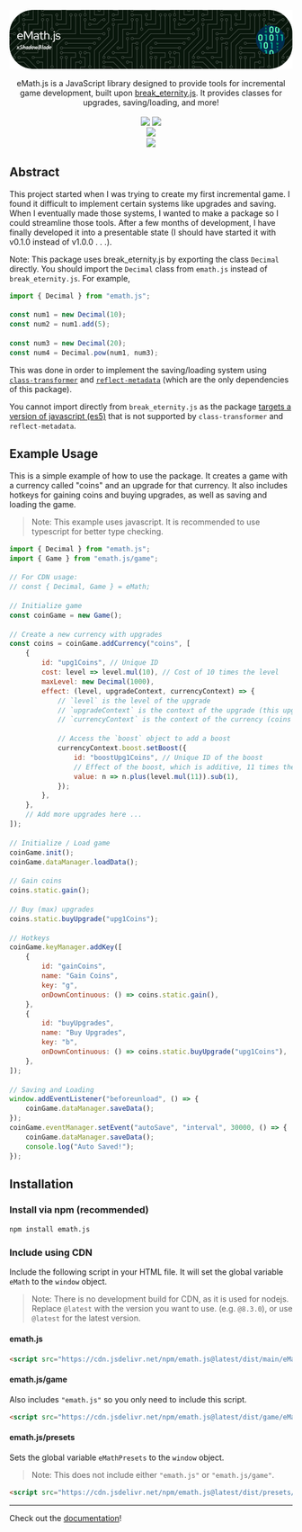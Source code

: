 ![Header](https://raw.githubusercontent.com/xShadowBlade/emath.js/main/documentation/static/img/banner.png)

<div align="center">
eMath.js is a JavaScript library designed to provide tools for incremental game development, built upon <a href="https://github.com/Patashu/break_eternity.js">break_eternity.js</a>. It provides classes for upgrades, saving/loading, and more!

<br>
<!-- <a href="https://github.com/xShadowBlade/emath.js/commits/main" alt=""><img src="https://img.shields.io/github/last-commit/xShadowBlade/emath.js?label=last%20update&style=for-the-badge"></a>
<a href="https://github.com/xShadowBlade/emath.js/commits/main" alt=""><img src="https://img.shields.io/github/commit-activity/w/xShadowBlade/emath.js?label=updates&style=for-the-badge"></a> -->
<br>
<img src="https://img.shields.io/github/stars/xShadowBlade/emath.js?color=yellow&style=for-the-badge">
<a href="https://github.com/xShadowBlade/emath.js/issues" alt=""><img src="https://img.shields.io/github/issues/xShadowBlade/emath.js?style=for-the-badge"></a>
<br><img src="https://img.shields.io/github/v/release/xShadowBlade/emath.js?color=green&style=for-the-badge">
<br><img src="https://img.shields.io/badge/Discord%3A-%40.xshadowblade-blue?style=social&logo=discord">
</div>

## Abstract

This project started when I was trying to create my first incremental game. I found it difficult to implement certain systems like upgrades and saving. When I eventually made those systems, I wanted to make a package so I could streamline those tools. After a few months of development, I have finally developed it into a presentable state (I should have started it with v0.1.0 instead of v1.0.0 . . .).

Note: This package uses break_eternity.js by exporting the class `Decimal` directly. You should import the `Decimal` class from `emath.js` instead of `break_eternity.js`. For example,

```js
import { Decimal } from "emath.js";

const num1 = new Decimal(10);
const num2 = num1.add(5);

const num3 = new Decimal(20);
const num4 = Decimal.pow(num1, num3);
```

This was done in order to implement the saving/loading system using [`class-transformer`](https://github.com/typestack/class-transformer) and [`reflect-metadata`](https://github.com/rbuckton/reflect-metadata) (which are the only dependencies of this package).

You cannot import directly from `break_eternity.js` as the package [targets a version of javascript (es5)](https://github.com/Patashu/break_eternity.js/issues/114) that is not supported by `class-transformer` and `reflect-metadata`.

<!-- ## Features

- [**Currency System**]: Create currencies with upgrades and boosts (e.g. modifiers, multipliers, effect of upgrades, etc.)
- [**Upgrade System**]: Create upgrades for currencies with costs, effects, and more. -->

## Example Usage

This is a simple example of how to use the package. It creates a game with a currency called "coins" and an upgrade for that currency. It also includes hotkeys for gaining coins and buying upgrades, as well as saving and loading the game.

> Note: This example uses javascript. It is recommended to use typescript for better type checking.

```js
import { Decimal } from "emath.js";
import { Game } from "emath.js/game";

// For CDN usage:
// const { Decimal, Game } = eMath; 

// Initialize game
const coinGame = new Game();

// Create a new currency with upgrades
const coins = coinGame.addCurrency("coins", [
    {
        id: "upg1Coins", // Unique ID
        cost: level => level.mul(10), // Cost of 10 times the level
        maxLevel: new Decimal(1000),
        effect: (level, upgradeContext, currencyContext) => {
            // `level` is the level of the upgrade
            // `upgradeContext` is the context of the upgrade (this upgrade)
            // `currencyContext` is the context of the currency (coins in this case)

            // Access the `boost` object to add a boost
            currencyContext.boost.setBoost({
                id: "boostUpg1Coins", // Unique ID of the boost
                // Effect of the boost, which is additive, 11 times the level of the upgrade
                value: n => n.plus(level.mul(11)).sub(1),
            });
        },
    },
    // Add more upgrades here ...
]);

// Initialize / Load game
coinGame.init();
coinGame.dataManager.loadData();

// Gain coins
coins.static.gain();

// Buy (max) upgrades
coins.static.buyUpgrade("upg1Coins");

// Hotkeys
coinGame.keyManager.addKey([
    {
        id: "gainCoins",
        name: "Gain Coins",
        key: "g",
        onDownContinuous: () => coins.static.gain(),
    },
    {
        id: "buyUpgrades",
        name: "Buy Upgrades",
        key: "b",
        onDownContinuous: () => coins.static.buyUpgrade("upg1Coins"),
    },
]);

// Saving and Loading
window.addEventListener("beforeunload", () => {
    coinGame.dataManager.saveData();
});
coinGame.eventManager.setEvent("autoSave", "interval", 30000, () => {
    coinGame.dataManager.saveData();
    console.log("Auto Saved!");
});
```

## Installation

### Install via npm (recommended)

```bash
npm install emath.js
```

### Include using CDN

Include the following script in your HTML file. It will set the global variable `eMath` to the `window` object.

> Note: There is no development build for CDN, as it is used for nodejs.
> Replace `@latest` with the version you want to use. (e.g. `@8.3.0`), or use `@latest` for the latest version.

#### emath.js

```html
<script src="https://cdn.jsdelivr.net/npm/emath.js@latest/dist/main/eMath.min.js"></script>
```

#### emath.js/game

Also includes `"emath.js"` so you only need to include this script.

```html
<script src="https://cdn.jsdelivr.net/npm/emath.js@latest/dist/game/eMath.game.min.js"></script>
```

#### emath.js/presets

Sets the global variable `eMathPresets` to the `window` object.

> Note: This does not include either `"emath.js"` or `"emath.js/game"`.

```html
<script src="https://cdn.jsdelivr.net/npm/emath.js@latest/dist/presets/eMath.presets.min.js"></script>
```

---

Check out the [documentation](https://xshadowblade.github.io/emath.js/)!
